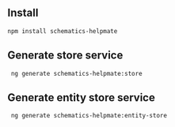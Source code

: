 ## Install
```
npm install schematics-helpmate
```

## Generate store service
```
 ng generate schematics-helpmate:store
```

## Generate entity store service
```
 ng generate schematics-helpmate:entity-store
```
